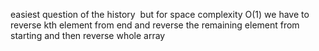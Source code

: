 easiest question of the history
​
but for space complexity O(1) we have to reverse kth element from end and reverse the remaining element from starting and then reverse whole array